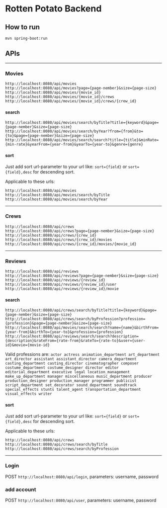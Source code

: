 ﻿# Rotten Potato Backend
## How to run
`mvn spring-boot:run`

## APIs

----
### Movies 

`http://localhost:8080/api/movies` <br/>
`http://localhost:8080/api/movies?page={page-nember}&size={page-size}` <br/>
`http://localhost:8080/api/movies/{movie_id}` <br/>
`http://localhost:8080/api/movies/{movie_id}/crews` <br/>
`http://localhost:8080/api/movies/{movie_id}/crews/{crew_id}` <br/>

#### search
`http://localhost:8080/api/movies/search/byTitle?title={keyword}&page={page-nember}&size={page-size}` <br/>
`http://localhost:8080/api/movies/search/byYear?from={from}&to={to}&page={page-nember}&size={page-size}` <br/>
`http://localhost:8080/api/movies/search/search?title={title}&minRate={min-rate}&yearFrom={year-from}&yearTo={year-to}&genre={genre}` <br/>

#### sort
Just add sort url-parameter to your url like:  `sort={field}` or `sort={field},desc` for descending sort.

Applicable to these urls:

`http://localhost:8080/api/movies` <br/>
`http://localhost:8080/api/movies/search/byTitle` <br/>
`http://localhost:8080/api/movies/search/byYear` <br/>

----
### Crews

`http://localhost:8080/api/crews` <br/>
`http://localhost:8080/api/crews?page={page-nember}&size={page-size}` <br/>
`http://localhost:8080/api/crews/{crew_id}` <br/>
`http://localhost:8080/api/crews/{crew_id}/movies` <br/>
`http://localhost:8080/api/crews/{crew_id}/movies/{movie_id}` <br/>

----
### Reviews

`http://localhost:8080/api/reviews` <br/>
`http://localhost:8080/api/reviews?page={page-nember}&size={page-size}` <br/>
`http://localhost:8080/api/reviews/{review_id}` <br/>
`http://localhost:8080/api/reviews/{review_id}/user` <br/>
`http://localhost:8080/api/reviews/{review_id}/movie` <br/>

#### search
`http://localhost:8080/api/crews/search/byTitle?title={keyword}&page={page-nember}&size={page-size}` <br/>
`http://localhost:8080/api/crews/search/byProfession?profession={profession}&page={page-nember}&size={page-size}` <br/>
`http://localhost:8080/api/movies/search/search?name={name}&birthFrom={year-from}&birthTo={year-to}&profession={profession}` <br/>
`http://localhost:8080/api/reviews/search/search?description={description}&rateFrom={rate-from}&rateTo={rate-to}&user={user-id}&movie={movie-id}` <br/>

Valid professions are:
`actor actress animation_department art_department art_director assistant assistant_director camera_department casting_department casting_director cinematographer composer costume_department costume_designer director editor editorial_department executive legal location_management make_up_department manager miscellaneous music_department producer production_designer production_manager programmer publicist script_department set_decorator sound_department soundtrack special_effects stunts talent_agent transportation_department visual_effects writer`

#### sort
Just add sort url-parameter to your url like:  `sort={field}` or `sort={field},desc` for descending sort.

Applicable to these urls:

`http://localhost:8080/api/crews` <br/>
`http://localhost:8080/api/crews/search/byTitle` <br/>
`http://localhost:8080/api/crews/search/byProfession` <br/>

----
### Login
POST `http://localhost:8080/api/login`, parameters: username, password 

### add account
POST `http://localhost:8080/api/user`, parameters: username, password 
